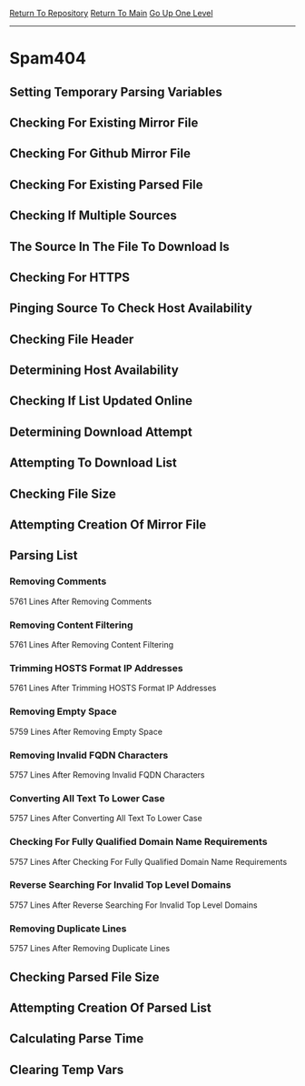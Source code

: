 [Return To Repository](https://github.com/deathbybandaid/piholeparser/)
[Return To Main](https://github.com/deathbybandaid/piholeparser/blob/master/RecentRunLogs/Mainlog.md)
[Go Up One Level](https://github.com/deathbybandaid/piholeparser/blob/master/RecentRunLogs/TopLevelScripts/30-Processing-Blacklists.md)
____________________________________
# Spam404
## Setting Temporary Parsing Variables
## Checking For Existing Mirror File
## Checking For Github Mirror File
## Checking For Existing Parsed File
## Checking If Multiple Sources
## The Source In The File To Download Is
## Checking For HTTPS
## Pinging Source To Check Host Availability
## Checking File Header
## Determining Host Availability
## Checking If List Updated Online
## Determining Download Attempt
## Attempting To Download List
## Checking File Size
## Attempting Creation Of Mirror File
## Parsing List
### Removing Comments
5761 Lines After Removing Comments
### Removing Content Filtering
5761 Lines After Removing Content Filtering
### Trimming HOSTS Format IP Addresses
5761 Lines After Trimming HOSTS Format IP Addresses
### Removing Empty Space
5759 Lines After Removing Empty Space
### Removing Invalid FQDN Characters
5757 Lines After Removing Invalid FQDN Characters
### Converting All Text To Lower Case
5757 Lines After Converting All Text To Lower Case
### Checking For Fully Qualified Domain Name Requirements
5757 Lines After Checking For Fully Qualified Domain Name Requirements
### Reverse Searching For Invalid Top Level Domains
5757 Lines After Reverse Searching For Invalid Top Level Domains
### Removing Duplicate Lines
5757 Lines After Removing Duplicate Lines
## Checking Parsed File Size
## Attempting Creation Of Parsed List
## Calculating Parse Time
## Clearing Temp Vars
